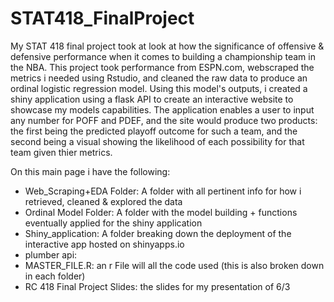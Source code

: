 # STAT418_FinalProject

My STAT 418 final project took at look at how the significance of offensive & defensive performance when it comes to building a championship team in the NBA. This project took performance from ESPN.com, webscraped the metrics i needed using Rstudio, and cleaned the raw data to produce an ordinal logistic regression model. Using this model's outputs, i created a shiny application using a flask API to create an interactive website to showcase my models capabilities. The application enables a user to input any number for POFF and PDEF, and the site would produce two products: the first being the predicted playoff outcome for such a team, and the second being a visual showing the likelihood of each possibility for that team given thier metrics.

On this main page i have the following:
- Web_Scraping+EDA Folder: A folder with all pertinent info for how i retrieved, cleaned & explored the data
- Ordinal Model Folder: A folder with the model building + functions eventually applied for the shiny application
- Shiny_application: A folder breaking down the deployment of the interactive app hosted on shinyapps.io
- plumber api:
- MASTER_FILE.R: an r File will all the code used (this is also broken down in each folder)
- RC 418 Final Project Slides: the slides for my presentation of 6/3
